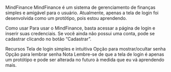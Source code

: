 MindFinance
MindFinance é um sistema de gerenciamento de finanças simples e amigável para o usuário. Atualmente, apenas a tela de login foi desenvolvida como um protótipo, pois estou aprendendo.

Como usar
Para usar o MindFinance, basta acessar a página de login e inserir suas credenciais. Se você ainda não possui uma conta, pode se cadastrar clicando no botão “Cadastrar”.

Recursos
Tela de login simples e intuitiva
Opção para mostrar/ocultar senha
Opção para lembrar senha
Nota
Lembre-se de que a tela de login é apenas um protótipo e pode ser alterada no futuro à medida que eu vá aprendendo mais.
